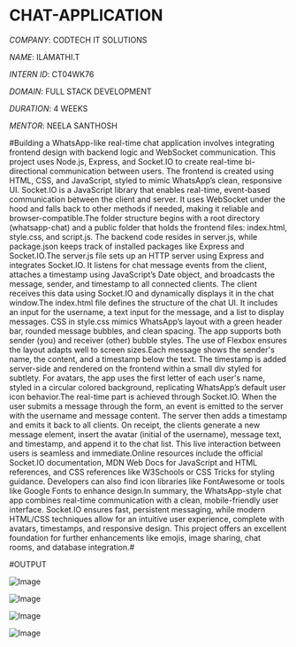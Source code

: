 # CHAT-APPLICATION

*COMPANY*: CODTECH IT SOLUTIONS

*NAME*: ILAMATHI.T

*INTERN ID*: CT04WK76

*DOMAIN*: FULL STACK DEVELOPMENT

*DURATION*: 4 WEEKS

*MENTOR*: NEELA SANTHOSH

#Building a WhatsApp-like real-time chat application involves integrating frontend design with backend logic and WebSocket communication. This project uses Node.js, Express, and Socket.IO to create real-time bi-directional communication between users. The frontend is created using HTML, CSS, and JavaScript, styled to mimic WhatsApp’s clean, responsive UI. Socket.IO is a JavaScript library that enables real-time, event-based communication between the client and server. It uses WebSocket under the hood and falls back to other methods if needed, making it reliable and browser-compatible.The folder structure begins with a root directory (whatsapp-chat) and a public folder that holds the frontend files: index.html, style.css, and script.js. The backend code resides in server.js, while package.json keeps track of installed packages like Express and Socket.IO.The server.js file sets up an HTTP server using Express and integrates Socket.IO. It listens for chat message events from the client, attaches a timestamp using JavaScript’s Date object, and broadcasts the message, sender, and timestamp to all connected clients. The client receives this data using Socket.IO and dynamically displays it in the chat window.The index.html file defines the structure of the chat UI. It includes an input for the username, a text input for the message, and a list to display messages. CSS in style.css mimics WhatsApp’s layout with a green header bar, rounded message bubbles, and clean spacing. The app supports both sender (you) and receiver (other) bubble styles. The use of Flexbox ensures the layout adapts well to screen sizes.Each message shows the sender's name, the content, and a timestamp below the text. The timestamp is added server-side and rendered on the frontend within a small div styled for subtlety. For avatars, the app uses the first letter of each user's name, styled in a circular colored background, replicating WhatsApp’s default user icon behavior.The real-time part is achieved through Socket.IO. When the user submits a message through the form, an event is emitted to the server with the username and message content. The server then adds a timestamp and emits it back to all clients. On receipt, the clients generate a new message element, insert the avatar (initial of the username), message text, and timestamp, and append it to the chat list. This live interaction between users is seamless and immediate.Online resources include the official Socket.IO documentation, MDN Web Docs for JavaScript and HTML references, and CSS references like W3Schools or CSS Tricks for styling guidance. Developers can also find icon libraries like FontAwesome or tools like Google Fonts to enhance design.In summary, the WhatsApp-style chat app combines real-time communication with a clean, mobile-friendly user interface. Socket.IO ensures fast, persistent messaging, while modern HTML/CSS techniques allow for an intuitive user experience, complete with avatars, timestamps, and responsive design. This project offers an excellent foundation for further enhancements like emojis, image sharing, chat rooms, and database integration.#

#OUTPUT

![Image](https://github.com/user-attachments/assets/454f120a-5225-4c4a-abc7-bc89e065eb26)

![Image](https://github.com/user-attachments/assets/e6f82b58-ae85-468f-bc2c-52f5b0161a69)

![Image](https://github.com/user-attachments/assets/1f3d6825-58b6-4251-9379-1e750cff75a2)

![Image](https://github.com/user-attachments/assets/0ca3b992-5f6d-4c53-a4cf-f74f8d68e7db)



